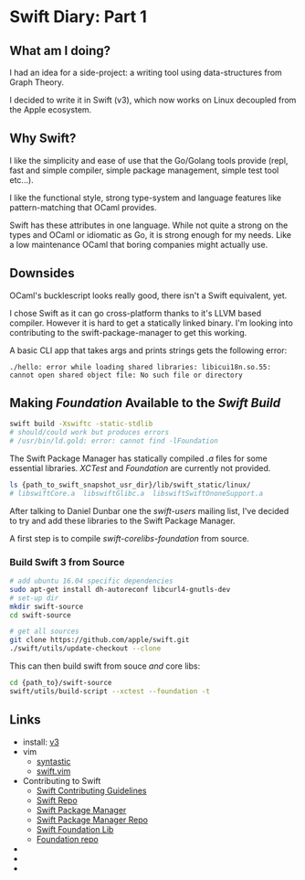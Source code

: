 # Swift Diary: Part 1

## What am I doing?

I had an idea for a side-project: a writing tool using data-structures
from Graph Theory.

I decided to write it in Swift (v3), which now works on Linux decoupled from
the Apple ecosystem.

## Why Swift?

I like the simplicity and ease of use that the Go/Golang tools provide
(repl, fast and simple compiler, simple package management, simple test
tool etc...).

I like the functional style, strong type-system and language features
like pattern-matching that OCaml provides.

Swift has these attributes in one language. While not quite a strong on
the types and OCaml or idiomatic as Go, it is strong enough for my needs.
Like a low maintenance OCaml that boring companies might actually use.

## Downsides

OCaml's bucklescript looks really good, there isn't a Swift equivalent,
yet.

I chose Swift as it can go cross-platform thanks to it's LLVM based compiler.
However it is hard to get a statically linked binary. I'm looking into
contributing to the swift-package-manager to get this working.


A basic CLI app that takes args and prints strings gets the following error:
```
./hello: error while loading shared libraries: libicui18n.so.55: cannot open shared object file: No such file or directory
```

## Making _Foundation_ Available to the _Swift Build_

```sh
swift build -Xswiftc -static-stdlib
# should/could work but produces errors
# /usr/bin/ld.gold: error: cannot find -lFoundation
```

The Swift Package Manager has statically compiled _.a_ files for some
essential libraries. _XCTest_ and _Foundation_ are currently not
provided.
```sh
ls {path_to_swift_snapshot_usr_dir}/lib/swift_static/linux/
# libswiftCore.a  libswiftGlibc.a  libswiftSwiftOnoneSupport.a
```

After talking to Daniel Dunbar one the _swift-users_ mailing list, I've
decided to try and add these libraries to the Swift Package Manager.

A first step is to compile _swift-corelibs-foundation_ from source.

### Build Swift 3 from Source

```sh
# add ubuntu 16.04 specific dependencies
sudo apt-get install dh-autoreconf libcurl4-gnutls-dev
# set-up dir
mkdir swift-source
cd swift-source

# get all sources
git clone https://github.com/apple/swift.git
./swift/utils/update-checkout --clone
```

This can then build swift from souce _and_ core libs:

```sh
cd {path_to}/swift-source
swift/utils/build-script --xctest --foundation -t
```

## Links

* install: [v3](https://swift.org/download/#releases)
* vim
    * [syntastic](https://github.com/scrooloose/syntastic/)
    * [swift.vim](https://github.com/keith/swift.vim)
* Contributing to Swift
    * [Swift Contributing Guidelines](https://swift.org/contributing/)
    * [Swift Repo](https://github.com/apple/swift)
    * [Swift Package Manager](https://swift.org/package-manager/)
    * [Swift Package Manager Repo](https://swift.org/package-manager/)
    * [Swift Foundation Lib](https://swift.org/core-libraries/#foundation)
    * [Foundation repo](https://github.com/apple/swift-corelibs-foundation)
* []()
* []()
* []()
